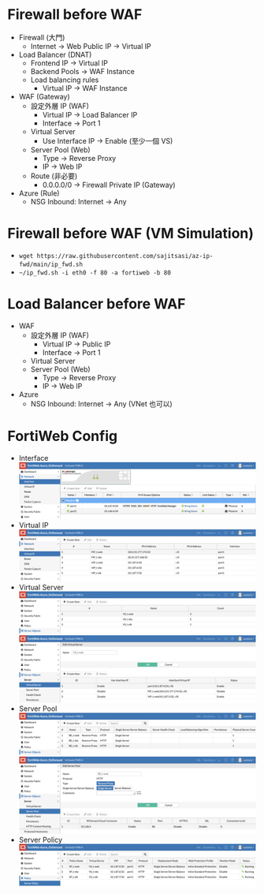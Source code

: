 # Firewall before WAF
- Firewall (大門)
    - Internet → Web Public IP → Virtual IP
- Load Balancer (DNAT)
    - Frontend IP → Virtual IP
    - Backend Pools → WAF Instance
    - Load balancing rules
        - Virtual IP → WAF Instance
- WAF (Gateway)
    - 設定外層 IP (WAF)
        - Virtual IP → Load Balancer IP
        - Interface → Port 1
    - Virtual Server
        - Use Interface IP → Enable (至少一個 VS)
    - Server Pool (Web)
        - Type → Reverse Proxy
        - IP → Web IP
    - Route (非必要)
        - 0.0.0.0/0 → Firewall Private IP (Gateway)
- Azure (Rule)
    - NSG Inbound: Internet → Any

# Firewall before WAF (VM Simulation)
- `wget https://raw.githubusercontent.com/sajitsasi/az-ip-fwd/main/ip_fwd.sh`
- `~/ip_fwd.sh -i eth0 -f 80 -a fortiweb -b 80`

# Load Balancer before WAF
- WAF
    - 設定外層 IP (WAF)
        - Virtual IP → Public IP
        - Interface → Port 1
    - Virtual Server
    - Server Pool (Web)
        - Type → Reverse Proxy
        - IP → Web IP
- Azure
    - NSG Inbound: Internet → Any (VNet 也可以)

# FortiWeb Config
- Interface
    <br><img src="../img/fortiweb/deploy-web-1-interfce.png">
- Virtual IP
    <br><img src="../img/fortiweb/deploy-web-2-virtual-ip.png">
- Virtual Server
    <br><img src="../img/fortiweb/deploy-web-3-virtual-server-1.png">
    <br><img src="../img/fortiweb/deploy-web-3-virtual-server-2.png">
- Server Pool
    <br><img src="../img/fortiweb/deploy-web-4-server-pool.png">
    <br><img src="../img/fortiweb/deploy-web-4-server-pool-detail.png" board="1">
- Server Policy
    <br><img src="../img/fortiweb/deploy-web-5-server-policy.png">